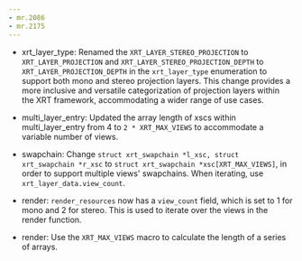 ```yaml
---
- mr.2086
- mr.2175
---
```


- xrt_layer_type: Renamed the `XRT_LAYER_STEREO_PROJECTION` to `XRT_LAYER_PROJECTION` and `XRT_LAYER_STEREO_PROJECTION_DEPTH` to `XRT_LAYER_PROJECTION_DEPTH` in the `xrt_layer_type` enumeration to support both mono and stereo projection layers. This change provides a more inclusive and versatile categorization of projection layers within the XRT framework, accommodating a wider range of use cases.

- multi_layer_entry: Updated the array length of xscs within multi_layer_entry from 4 to `2 * XRT_MAX_VIEWS` to accommodate a variable number of views.

- swapchain: Change `struct xrt_swapchain *l_xsc, struct xrt_swapchain *r_xsc` to `struct xrt_swapchain *xsc[XRT_MAX_VIEWS]`, in order to support multiple views' swapchains. When iterating, use `xrt_layer_data.view_count`.

- render: `render_resources` now has a `view_count` field, which is set to 1 for mono and 2 for stereo. This is used to iterate over the views in the render function.

- render: Use the `XRT_MAX_VIEWS` macro to calculate the length of a series of arrays.
